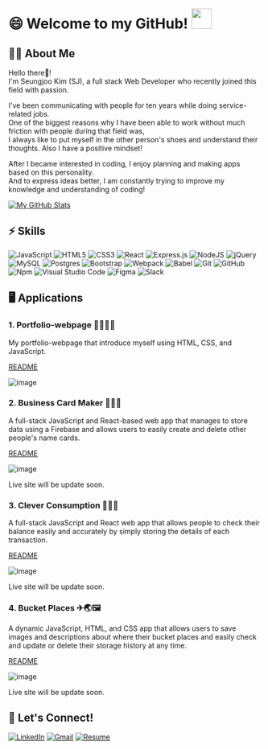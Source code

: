 # 😄 Welcome to my GitHub! <img src="https://raw.githubusercontent.com/MartinHeinz/MartinHeinz/master/wave.gif" width="40px">


## 🙋‍♂️ About Me
Hello there👋! <br />
I'm Seungjoo Kim (SJ), a full stack Web Developer who recently joined this field with passion. <br /> 

I've been communicating with people for ten years while doing service-related jobs. <br />
One of the biggest reasons why I have been able to work without much friction with people during that field was, <br />
I always like to put myself in the other person's shoes and understand their thoughts. Also I have a positive mindset! <br />

After I became interested in coding, I enjoy planning and making apps based on this personality. <br />
And to express ideas better, I am constantly trying to improve my knowledge and understanding of coding!

[![My GitHub Stats](https://github-readme-stats.vercel.app/api/?username=SeungjooKimSJ&count_private=true&theme=outrun&show_icons=true&hide=contribs,stars)]()

<!-- [![My GitHub Language Stats](https://github-readme-stats.vercel.app/api/top-langs/?username=SeungjooKimSJ&langs_count=5&theme=outrun)]() -->


## ⚡ Skills
<img alt="JavaScript" src="https://img.shields.io/badge/javascript-%23323330.svg?style=for-the-badge&logo=javascript&logoColor=%23F7DF1E"/> <img alt="HTML5" src="https://img.shields.io/badge/html5-%23E34F26.svg?style=for-the-badge&logo=html5&logoColor=white"/> <img alt="CSS3" src="https://img.shields.io/badge/css3-%231572B6.svg?style=for-the-badge&logo=css3&logoColor=white"/> <img alt="React" src="https://img.shields.io/badge/react-%2320232a.svg?style=for-the-badge&logo=react&logoColor=%2361DAFB"/> <img alt="Express.js" src="https://img.shields.io/badge/express.js-%23404d59.svg?style=for-the-badge&logo=express&logoColor=%2361DAFB"/> <img alt="NodeJS" src="https://img.shields.io/badge/node.js-%2343853D.svg?style=for-the-badge&logo=node-dot-js&logoColor=white"/> <img alt="jQuery" src="https://img.shields.io/badge/jquery-%230769AD.svg?style=for-the-badge&logo=jquery&logoColor=white"/> <img alt="MySQL" src="https://img.shields.io/badge/mysql-%2300f.svg?style=for-the-badge&logo=mysql&logoColor=white"/> <img alt="Postgres" src ="https://img.shields.io/badge/postgres-%23316192.svg?style=for-the-badge&logo=postgresql&logoColor=white"/> <img alt="Bootstrap" src="https://img.shields.io/badge/bootstrap-%23563D7C.svg?style=for-the-badge&logo=bootstrap&logoColor=white"/> <img alt="Webpack" src="https://img.shields.io/badge/webpack-%238DD6F9.svg?style=for-the-badge&logo=webpack&logoColor=black" /> <img alt="Babel" src="https://img.shields.io/badge/Babel-F9DC3e?style=for-the-badge&logo=babel&logoColor=black" /> <img alt="Git" src="https://img.shields.io/badge/git-%23F05033.svg?style=for-the-badge&logo=git&logoColor=white"/> <img alt="GitHub" src="https://img.shields.io/badge/github-%23121011.svg?style=for-the-badge&logo=github&logoColor=white"/> <img alt="Npm" src="https://img.shields.io/badge/npm-%23CB3837.svg?style=for-the-badge&logo=npm&logoColor=red" /> <img alt="Visual Studio Code" src="https://img.shields.io/badge/Visual Studio Code-0078d7.svg?style=for-the-badge&logo=visual-studio-code&logoColor=white"/> <img alt="Figma" src="https://img.shields.io/badge/figma-%23F24E1E.svg?style=for-the-badge&logo=figma&logoColor=white"/> <img alt="Slack" src="https://img.shields.io/badge/Slack-4A154B?style=for-the-badge&logo=slack&logoColor=white" />

## 🖥 Applications
### **1. Portfolio-webpage 🙋‍♂️👀🏡** <br />
My portfolio-webpage that introduce myself using HTML, CSS, and JavaScript.

[README](https://github.com/SeungjooKimSJ/portfolio-webpage/blob/master/README.md)

![image](https://user-images.githubusercontent.com/68725614/134993753-fbf4454a-bf39-494a-bbdd-dce0d0ec06a9.png)

### **2. Business Card Maker 💼🤝📰** <br />
A full-stack JavaScript and React-based web app that manages to store data using a Firebase and allows users to easily create and delete other people's name cards.

[README](https://github.com/SeungjooKimSJ/business-card-maker/blob/master/README.md)

![image](https://user-images.githubusercontent.com/68725614/134992496-95e3fb2b-1625-4cea-97f3-fbb83490fa18.png)

Live site will be update soon.

### **3. Clever Consumption 💸📖📆** <br />
A full-stack JavaScript and React web app that allows people to check their balance easily and accurately by simply storing the details of each transaction.

[README](https://github.com/SeungjooKimSJ/final-project/blob/master/README.md)

![image](https://user-images.githubusercontent.com/68725614/121446597-b1a2d900-c948-11eb-8e87-ea9d63b72bf4.png)

Live site will be update soon.

### **4. Bucket Places ✈🌏🖼** <br />
A dynamic JavaScript, HTML, and CSS app that allows users to save images and descriptions about where their bucket places and easily check and update or delete their storage history at any time.

[README](https://github.com/SeungjooKimSJ/ajax-project/blob/master/README.md)

![image](https://user-images.githubusercontent.com/68725614/121446834-4b6a8600-c949-11eb-8f43-d029fd6bc14f.png)

Live site will be update soon.

## 🤝 Let's Connect!
[<img alt="LinkedIn" src="https://img.shields.io/badge/linkedin-%230077B5.svg?style=for-the-badge&logo=linkedin&logoColor=white"/>](https://www.linkedin.com/in/seungjoo-kim-sj/) 
[<img alt="Gmail" src="https://img.shields.io/badge/Email-D14836?style=for-the-badge&logo=gmail&logoColor=white" />](https://mail.google.com/mail/u/0/#inbox)
[<img alt="Resume" src="https://img.shields.io/badge/resume-00203F.svg?style=for-the-badge&logo=redux&logoColor=white" />](https://drive.google.com/file/d/1o1QM7q37WO8yUTPT_flem9mklQkn-xso/view?usp=sharing)


<!--
**SeungjooKimSJ/SeungjooKimSJ** is a ✨ _special_ ✨ repository because its `README.md` (this file) appears on your GitHub profile.

Here are some ideas to get you started:

- 🔭 I’m currently working on ...
- 🌱 I’m currently learning ...
- 👯 I’m looking to collaborate on ...
- 🤔 I’m looking for help with ...
- 💬 Ask me about ...
- 📫 How to reach me: ...
- 😄 Pronouns: ...
- ⚡ Fun fact: ...
-->
